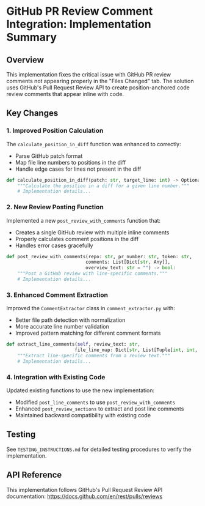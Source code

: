 # GitHub PR Review Comment Integration: Implementation Summary

## Overview

This implementation fixes the critical issue with GitHub PR review comments not appearing properly in the "Files Changed" tab. The solution uses GitHub's Pull Request Review API to create position-anchored code review comments that appear inline with code.

## Key Changes

### 1. Improved Position Calculation

The `calculate_position_in_diff` function was enhanced to correctly:
- Parse GitHub patch format
- Map file line numbers to positions in the diff
- Handle edge cases for lines not present in the diff

```python
def calculate_position_in_diff(patch: str, target_line: int) -> Optional[int]:
    """Calculate the position in a diff for a given line number."""
    # Implementation details...
```

### 2. New Review Posting Function

Implemented a new `post_review_with_comments` function that:
- Creates a single GitHub review with multiple inline comments
- Properly calculates comment positions in the diff
- Handles error cases gracefully

```python
def post_review_with_comments(repo: str, pr_number: str, token: str, 
                             comments: List[Dict[str, Any]], 
                             overview_text: str = "") -> bool:
    """Post a GitHub review with line-specific comments."""
    # Implementation details...
```

### 3. Enhanced Comment Extraction

Improved the `CommentExtractor` class in `comment_extractor.py` with:
- Better file path detection with normalization
- More accurate line number validation
- Improved pattern matching for different comment formats

```python
def extract_line_comments(self, review_text: str, 
                         file_line_map: Dict[str, List[Tuple[int, int, str]]]) -> List[Dict[str, Any]]:
    """Extract line-specific comments from a review text."""
    # Implementation details...
```

### 4. Integration with Existing Code

Updated existing functions to use the new implementation:
- Modified `post_line_comments` to use `post_review_with_comments`
- Enhanced `post_review_sections` to extract and post line comments
- Maintained backward compatibility with existing code

## Testing

See `TESTING_INSTRUCTIONS.md` for detailed testing procedures to verify the implementation.

## API Reference

This implementation follows GitHub's Pull Request Review API documentation:
https://docs.github.com/en/rest/pulls/reviews 